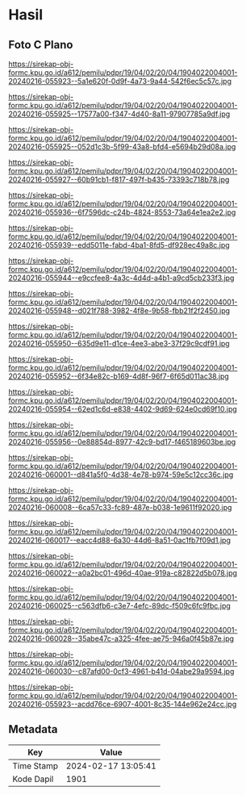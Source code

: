 # Hasil

## Foto C Plano

https://sirekap-obj-formc.kpu.go.id/a612/pemilu/pdpr/19/04/02/20/04/1904022004001-20240216-055923--5a1e620f-0d9f-4a73-9a44-542f6ec5c57c.jpg

https://sirekap-obj-formc.kpu.go.id/a612/pemilu/pdpr/19/04/02/20/04/1904022004001-20240216-055925--17577a00-f347-4d40-8a11-97907785a9df.jpg

https://sirekap-obj-formc.kpu.go.id/a612/pemilu/pdpr/19/04/02/20/04/1904022004001-20240216-055925--052d1c3b-5f99-43a8-bfd4-e5694b29d08a.jpg

https://sirekap-obj-formc.kpu.go.id/a612/pemilu/pdpr/19/04/02/20/04/1904022004001-20240216-055927--60b91cb1-f817-497f-b435-73393c718b78.jpg

https://sirekap-obj-formc.kpu.go.id/a612/pemilu/pdpr/19/04/02/20/04/1904022004001-20240216-055936--6f7596dc-c24b-4824-8553-73a64e1ea2e2.jpg

https://sirekap-obj-formc.kpu.go.id/a612/pemilu/pdpr/19/04/02/20/04/1904022004001-20240216-055939--edd5011e-fabd-4ba1-8fd5-df928ec49a8c.jpg

https://sirekap-obj-formc.kpu.go.id/a612/pemilu/pdpr/19/04/02/20/04/1904022004001-20240216-055944--e9ccfee8-4a3c-4d4d-a4b1-a9cd5cb233f3.jpg

https://sirekap-obj-formc.kpu.go.id/a612/pemilu/pdpr/19/04/02/20/04/1904022004001-20240216-055948--d021f788-3982-4f8e-9b58-fbb21f2f2450.jpg

https://sirekap-obj-formc.kpu.go.id/a612/pemilu/pdpr/19/04/02/20/04/1904022004001-20240216-055950--635d9e11-d1ce-4ee3-abe3-37f29c9cdf91.jpg

https://sirekap-obj-formc.kpu.go.id/a612/pemilu/pdpr/19/04/02/20/04/1904022004001-20240216-055952--6f34e82c-b169-4d8f-96f7-6f65d011ac38.jpg

https://sirekap-obj-formc.kpu.go.id/a612/pemilu/pdpr/19/04/02/20/04/1904022004001-20240216-055954--62ed1c6d-e838-4402-9d69-624e0cd69f10.jpg

https://sirekap-obj-formc.kpu.go.id/a612/pemilu/pdpr/19/04/02/20/04/1904022004001-20240216-055956--0e88854d-8977-42c9-bd17-f465189603be.jpg

https://sirekap-obj-formc.kpu.go.id/a612/pemilu/pdpr/19/04/02/20/04/1904022004001-20240216-060001--d841a5f0-4d38-4e78-b974-59e5c12cc36c.jpg

https://sirekap-obj-formc.kpu.go.id/a612/pemilu/pdpr/19/04/02/20/04/1904022004001-20240216-060008--6ca57c33-fc89-487e-b038-1e9611f92020.jpg

https://sirekap-obj-formc.kpu.go.id/a612/pemilu/pdpr/19/04/02/20/04/1904022004001-20240216-060017--eacc4d88-6a30-44d6-8a51-0ac1fb7f09d1.jpg

https://sirekap-obj-formc.kpu.go.id/a612/pemilu/pdpr/19/04/02/20/04/1904022004001-20240216-060022--a0a2bc01-496d-40ae-919a-c82822d5b078.jpg

https://sirekap-obj-formc.kpu.go.id/a612/pemilu/pdpr/19/04/02/20/04/1904022004001-20240216-060025--c563dfb6-c3e7-4efc-89dc-f509c6fc9fbc.jpg

https://sirekap-obj-formc.kpu.go.id/a612/pemilu/pdpr/19/04/02/20/04/1904022004001-20240216-060028--35abe47c-a325-4fee-ae75-946a0f45b87e.jpg

https://sirekap-obj-formc.kpu.go.id/a612/pemilu/pdpr/19/04/02/20/04/1904022004001-20240216-060030--c87afd00-0cf3-4961-b41d-04abe29a9594.jpg

https://sirekap-obj-formc.kpu.go.id/a612/pemilu/pdpr/19/04/02/20/04/1904022004001-20240216-055923--acdd76ce-6907-4001-8c35-144e962e24cc.jpg


## Metadata

| Key        | Value               |
| ---------- | ------------------- |
| Time Stamp | 2024-02-17 13:05:41 |
| Kode Dapil | 1901                |



